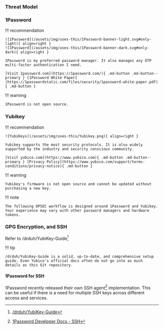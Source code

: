 ### Threat Model

### 1Password

!!! recommendation

    ![1Password](/assets/img/uses-this/1Password-banner-light.svg#only-light){ align=right }
    ![1Password](/assets/img/uses-this/1Password-banner-dark.svg#only-dark){ align=right }

    1Password is my preferred password manager. It also manages any OTP multi-factor authentication I need.

    [Visit 1password.com](https://1password.com/){ .md-button .md-button--primary } [1Password White Paper](https://1passwordstatic.com/files/security/1password-white-paper.pdf){ .md-button }

!!! warning

    1Password is not open source.

### Yubikey

!!! recommendation

    ![YubiKeys](/assets/img/uses-this/Yubikey.png){ align=right }

    Yubikey supports the most security protocols. It is also widely supported by the industry and security conscious community.

    [Visit yubico.com](https://www.yubico.com){ .md-button .md-button--primary } [Privacy Policy](https://www.yubico.com/support/terms-conditions/privacy-notice){ .md-button }

!!! warning

    Yubikey's firmware is not open source and cannot be updated without purchasing a new key.

!!! note

    The following OPSEC workflow is designed around 1Password and Yubikey. Your experience may vary with other password managers and hardware tokens.

### GPG Encryption, and SSH

Refer to /drduh/YubiKey-Guide[^1]

!!! tip

    /drduh/YubiKey-Guide is a solid, up-to-date, and comprehensive setup guide. Even Yubico's official docs often do not go into as much details as this Git repository.

#### 1Password for SSH

1Password recently released their own SSH agent[^2] implementation. This can be useful if there is a need for multiple SSH keys across different access and services. 

[^1]: [/drduh/YubiKey-Guide](https://github.com/drduh/YubiKey-Guide)
[^2]: [1Password Developer Docs - SSH](https://developer.1password.com/docs/ssh)